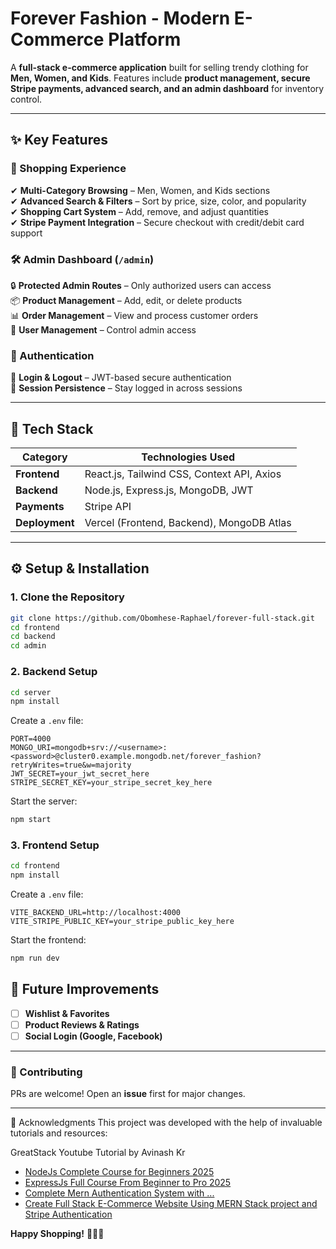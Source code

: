 # **Forever Fashion - Modern E-Commerce Platform**  

A **full-stack e-commerce application** built for selling trendy clothing for **Men, Women, and Kids**. Features include **product management, secure Stripe payments, advanced search, and an admin dashboard** for inventory control.  

---

## **✨ Key Features**  

### **👕 Shopping Experience**  
✔ **Multi-Category Browsing** – Men, Women, and Kids sections  
✔ **Advanced Search & Filters** – Sort by price, size, color, and popularity  
✔ **Shopping Cart System** – Add, remove, and adjust quantities  
✔ **Stripe Payment Integration** – Secure checkout with credit/debit card support  

### **🛠 Admin Dashboard** (`/admin`)  
🔒 **Protected Admin Routes** – Only authorized users can access  
📦 **Product Management** – Add, edit, or delete products  
📊 **Order Management** – View and process customer orders  
👤 **User Management** – Control admin access  

### **🔐 Authentication**  
🔑 **Login & Logout** – JWT-based secure authentication  
📝 **Session Persistence** – Stay logged in across sessions  

---

## **🚀 Tech Stack**  

| **Category**       | **Technologies Used** |  
|-------------------|----------------------|  
| **Frontend**      | React.js, Tailwind CSS, Context API, Axios |  
| **Backend**       | Node.js, Express.js, MongoDB, JWT |  
| **Payments**      | Stripe API |  
| **Deployment**    | Vercel (Frontend, Backend), MongoDB Atlas |  

---

## **⚙️ Setup & Installation**  

### **1. Clone the Repository**  
```bash
git clone https://github.com/Obomhese-Raphael/forever-full-stack.git
cd frontend
cd backend
cd admin
```

### **2. Backend Setup**  
```bash
cd server
npm install
```

Create a `.env` file:  
```env
PORT=4000
MONGO_URI=mongodb+srv://<username>:<password>@cluster0.example.mongodb.net/forever_fashion?retryWrites=true&w=majority
JWT_SECRET=your_jwt_secret_here
STRIPE_SECRET_KEY=your_stripe_secret_key_here
```

Start the server:  
```bash
npm start
```

### **3. Frontend Setup**  
```bash
cd frontend
npm install
```

Create a `.env` file:  
```env
VITE_BACKEND_URL=http://localhost:4000
VITE_STRIPE_PUBLIC_KEY=your_stripe_public_key_here
```

Start the frontend:  
```bash
npm run dev
```

## **🚀 Future Improvements**  
- [ ] **Wishlist & Favorites**  
- [ ] **Product Reviews & Ratings**  
- [ ] **Social Login (Google, Facebook)**  

---

### **🤝 Contributing**  
PRs are welcome! Open an **issue** first for major changes.  

---

🙏 Acknowledgments
This project was developed with the help of invaluable tutorials and resources:

GreatStack Youtube Tutorial by Avinash Kr
- [NodeJs Complete Course for Beginners 2025](https://youtu.be/yGl3f0xTl_0?si=awIQmbRdqVUh6As2)
- [ExpressJs Full Course From Beginner to Pro 2025](https://youtu.be/fBzm9zja2Y8?si=gybWUDStQDpCLMTx)
- [Complete Mern Authentication System with ...](https://youtu.be/7BTsepZ9xp8?si=Y70bszJ-aTHvb4J6)
- [Create Full Stack E-Commerce Website Using MERN Stack project and Stripe Authentication](https://youtu.be/7E6um7NGmeE?si=rsEJPtjSJDI3_07b)



**Happy Shopping!** 👕👗👶  
